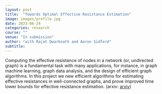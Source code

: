 ```yaml
---
layout: post
title:  "Towards Optimal Effective Resistance Estimation"
image: images/profile.jpg
date: 2023-06-24
categories: research
course: ""  
venue: "In submission"
author: "with Rajat Dwarknath and Aaron Sidford"
subtitle:
---
```

Computing the effective resistance of nodes in a network (or, undirected graph) is a fundamental task with many applications, for instance, in graph machine learning, graph data analysis, and the design of efficient graph algorithms. In this project we new efficient algorithms for estimating effective resistances in
well-connected graphs, and prove improved time lower bounds for effective resistance estimation. (arxiv: <a href="https://arxiv.org/abs/2306.14820">arxiv</a>)
